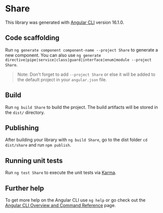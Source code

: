 # Share

This library was generated with [Angular CLI](https://github.com/angular/angular-cli) version 16.1.0.

## Code scaffolding

Run `ng generate component component-name --project Share` to generate a new component. You can also use `ng generate directive|pipe|service|class|guard|interface|enum|module --project Share`.
> Note: Don't forget to add `--project Share` or else it will be added to the default project in your `angular.json` file. 

## Build

Run `ng build Share` to build the project. The build artifacts will be stored in the `dist/` directory.

## Publishing

After building your library with `ng build Share`, go to the dist folder `cd dist/share` and run `npm publish`.

## Running unit tests

Run `ng test Share` to execute the unit tests via [Karma](https://karma-runner.github.io).

## Further help

To get more help on the Angular CLI use `ng help` or go check out the [Angular CLI Overview and Command Reference](https://angular.io/cli) page.
